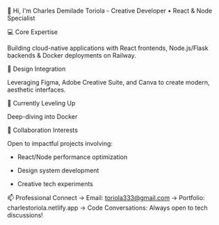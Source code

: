 👋 Hi, I'm Charles Demilade Toriola -
Creative Developer • React & Node Specialist

💻 Core Expertise

Building cloud-native applications with React frontends, Node.js/Flask backends & Docker deployments on Railway. 

🎨 Design Integration

Leveraging Figma, Adobe Creative Suite, and Canva to create modern, aesthetic interfaces.

🌱 Currently Leveling Up

Deep-diving into Docker

💞️ Collaboration Interests

Open to impactful projects involving:

- React/Node performance optimization

- Design system development

- Creative tech experiments

📫 Professional Connect
→ Email: toriola333@gmail.com
→ Portfolio: charlestoriola.netlify.app
→ Code Conversations: Always open to tech discussions!

<!---
ctoriola/ctoriola is a ✨ special ✨ repository because its `README.md` (this file) appears on your GitHub profile.
You can click the Preview link to take a look at your changes.
--->
